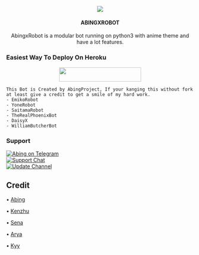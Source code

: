 <p align="center">
  <img src="https://telegra.ph/file/23896028168d6e96f9255.jpg">
</p>

<h4><p align="center"> ABINGXROBOT </p></h4>

<p align="center">AbingxRobot is a modular bot running on python3 with anime theme and have a lot features.</p>

### Easiest Way To Deploy On Heroku 

<p align="center"><a href="https://heroku.com/deploy?template=https://github.com/nabilrmdaan/AbingxRobot"> <img src="https://img.shields.io/badge/Deploy%20To%20Heroku-blue?style=for-the-badge&logo=heroku" width="220" height="38.45"/></a></p>

```
This Bot is Created by AbingProject, If your kanging this without fork at least give a credit to get a smile of my hard work. 
- EmikoRobot
- YoneRobot
- SaitamaRobot 
- TheRealPhoenixBot
- DaisyX 
- WilliamButcherBot
```

### Support
<p>
<a href="https://t.me/sayaabing"> <img src="https://img.shields.io/badge/Abing-Ex-blue?&logo=telegram" alt="Abing on Telegram" /> </a><br>
<a href="https://t.me/abingmusicsupport"> <img src="https://img.shields.io/badge/Support-Chat-blue?&logo=telegram" alt="Support Chat" /> </a><br>
<a href="https://t.me/AbingProject"> <img src="https://img.shields.io/badge/Update-Channel-blue?&logo=telegram" alt="Update Channel" /> </a><br>
</p>

## Credit 

• [Abing](https://github.com/nabilrmdaan)

• [Kenzhu](https://github.com/Kenzhu02)

• [Sena](https://github.com/kennedy-ex)

• [Arya](https://github.com/Aryazakaria01)

• [Kyy](https://github.com/zxcskyy)
